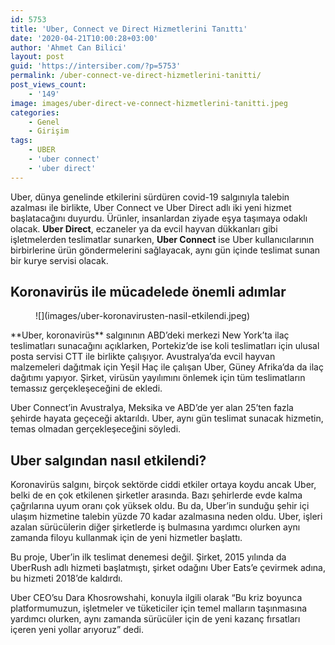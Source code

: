 ```yaml
---
id: 5753
title: 'Uber, Connect ve Direct Hizmetlerini Tanıttı'
date: '2020-04-21T10:00:28+03:00'
author: 'Ahmet Can Bilici'
layout: post
guid: 'https://intersiber.com/?p=5753'
permalink: /uber-connect-ve-direct-hizmetlerini-tanitti/
post_views_count:
    - '149'
image: images/uber-direct-ve-connect-hizmetlerini-tanitti.jpeg
categories:
    - Genel
    - Girişim
tags:
    - UBER
    - 'uber connect'
    - 'uber direct'
---
```


Uber, dünya genelinde etkilerini sürdüren covid-19 salgınıyla talebin azalması ile birlikte, Uber Connect ve Uber Direct adlı iki yeni hizmet başlatacağını duyurdu. Ürünler, insanlardan ziyade eşya taşımaya odaklı olacak. **Uber Direct**, eczaneler ya da evcil hayvan dükkanları gibi işletmelerden teslimatlar sunarken, **Uber Connect** ise Uber kullanıcılarının birbirlerine ürün göndermelerini sağlayacak, aynı gün içinde teslimat sunan bir kurye servisi olacak.

## Koronavirüs ile mücadelede önemli adımlar

<figure class="wp-block-image size-large">![](images/uber-koronavirusten-nasil-etkilendi.jpeg)</figure>**Uber, koronavirüs** salgınının ABD’deki merkezi New York’ta ilaç teslimatları sunacağını açıklarken, Portekiz’de ise koli teslimatları için ulusal posta servisi CTT ile birlikte çalışıyor. Avustralya’da evcil hayvan malzemeleri dağıtmak için Yeşil Haç ile çalışan Uber, Güney Afrika’da da ilaç dağıtımı yapıyor. Şirket, virüsün yayılımını önlemek için tüm teslimatların temassız gerçekleşeceğini de ekledi.

Uber Connect’in Avustralya, Meksika ve ABD’de yer alan 25’ten fazla şehirde hayata geçeceği aktarıldı. Uber, aynı gün teslimat sunacak hizmetin, temas olmadan gerçekleşeceğini söyledi.

## Uber salgından nasıl etkilendi?

Koronavirüs salgını, birçok sektörde ciddi etkiler ortaya koydu ancak Uber, belki de en çok etkilenen şirketler arasında. Bazı şehirlerde evde kalma çağrılarına uyum oranı çok yüksek oldu. Bu da, Uber’in sunduğu şehir içi ulaşım hizmetine talebin yüzde 70 kadar azalmasına neden oldu. Uber, işleri azalan sürücülerin diğer şirketlerde iş bulmasına yardımcı olurken aynı zamanda filoyu kullanmak için de yeni hizmetler başlattı.

Bu proje, Uber’in ilk teslimat denemesi değil. Şirket, 2015 yılında da UberRush adlı hizmeti başlatmıştı, şirket odağını Uber Eats’e çevirmek adına, bu hizmeti 2018’de kaldırdı.

Uber CEO’su Dara Khosrowshahi, konuyla ilgili olarak “Bu kriz boyunca platformumuzun, işletmeler ve tüketiciler için temel malların taşınmasına yardımcı olurken, aynı zamanda sürücüler için de yeni kazanç fırsatları içeren yeni yollar arıyoruz” dedi.